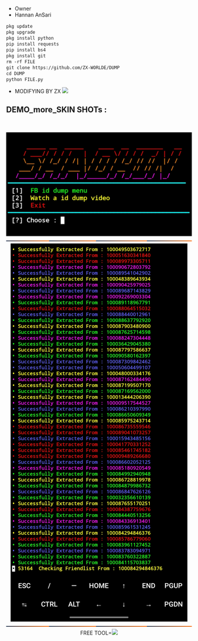 * Owner
* Hannan AnSari

```
pkg update
pkg upgrade
pkg install python
pip install requests
pip install bs4
pkg install git
rm -rf FILE
git clone https://github.com/ZX-WORLDE/DUMP
cd DUMP
python FILE.py
```

* MODIFYING BY ZX <img src="https://emojis.slackmojis.com/emojis/images/1588315024/8823/hyperkitty.gif" width="35px"></i></b></h2> 

## DEMO_more_SKIN SHOTs :

<br>

<p align="center">

<img src="_more_/pikman.jpg"/>

<img align="center" alt="line" src="https://github.com/DalpatRathore/dalpatrathore/blob/main/assets/images/line-2.svg">

<img src="_more_/pik0.jpg"/>

<img align="center" alt="line" src="https://github.com/DalpatRathore/dalpatrathore/blob/main/assets/images/line-2.svg">
FREE TOOL=<img src="https://emoji.discord.st/emojis/768b108d-274f-4f44-a634-8477b16efce7.gif" width="25">
